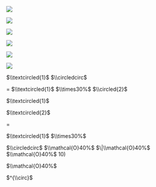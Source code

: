 ![](https://www.nta.go.jp/tmp/2ef034be-0925-4a2a-9d60-99a737056a3f/images/5dc3833a03bedb2f131abe257d78703b0b742b0ac6a0f55f742441c2f524fca6.jpg)

![](https://www.nta.go.jp/tmp/2ef034be-0925-4a2a-9d60-99a737056a3f/images/b64c50da54a869ac05e17e8a4ae92e33035d95be148d94bce2a4ecee70a8e966.jpg)

![](https://www.nta.go.jp/tmp/2ef034be-0925-4a2a-9d60-99a737056a3f/images/2ede7db9b3ca0c8e9056054e40b93ce44f2703a03a5a3266018777c6374decd4.jpg)

![](https://www.nta.go.jp/tmp/2ef034be-0925-4a2a-9d60-99a737056a3f/images/0302b933742de8c2ec9f02d9b96b81c1ccf8b53a372cbc58eb5ef42b6cbf347d.jpg)

![](https://www.nta.go.jp/tmp/2ef034be-0925-4a2a-9d60-99a737056a3f/images/2bcafffaec76f58b979721f7dec06b00e9df7a1527ee31d5ae3d865b5de9f07d.jpg)

![](https://www.nta.go.jp/tmp/2ef034be-0925-4a2a-9d60-99a737056a3f/images/9d0118d91e8eb4d8fc60d032b6b1124aacb3200624eea0f5ff62f4f916822152.jpg)

$\\textcircled{1}$ $\\circledcirc$

$=$ $\\textcircled{1}$ $\\times30%$ $\\circled{2}$

$\\textcircled{1}$

$\\textcircled{2}$

$=$

$\\textcircled{1}$ $\\times30%$

$\\circledcirc$ $\\mathcal{O}40%$ $\|\\mathcal{O}40%$ $\\mathcal{O}40%$ $10)$

$\\mathcal{O}40%$

$^{\\circ}$